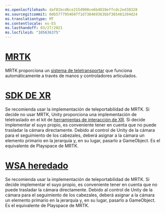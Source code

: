 ```yaml
---
ms.openlocfilehash: daf81bcd6ce215d908ce6b4028effcdc2ed38328
ms.sourcegitcommit: 0db5777954697f1d738469363bbf385481204d24
ms.translationtype: MT
ms.contentlocale: es-ES
ms.lasthandoff: 03/27/2021
ms.locfileid: "105636375"
---
```

# <a name="mrtk"></a>[MRTK](#tab/mrtk)
<!-- NEVER CHANGE THE ABOVE LINE! -->

MRTK proporciona un [sistema de teletransportar](https://docs.microsoft.com/windows/mixed-reality/mrtk-unity/features/teleport-system/teleport-system) que funciona automáticamente a través de manos y controladores articulados.

# <a name="xr-sdk"></a>[SDK DE XR](#tab/xr)
<!-- NEVER CHANGE THE ABOVE LINE! -->

Se recomienda usar la implementación de teleportabilidad de MRTK.
Si decide no usar MRTK, Unity proporciona una implementación de teletraslado en el kit de [herramientas de interacción de XR](https://docs.unity3d.com/Packages/com.unity.xr.interaction.toolkit@1.0/manual/locomotion.html).
Si decide implementar el suyo propio, es conveniente tener en cuenta que no puede trasladar la cámara directamente. Debido al control de Unity de la cámara para el seguimiento de los cabezales, deberá asignar a la cámara un elemento primario en la jerarquía y, en su lugar, pasarlo a GameObject. Es el equivalente de Playspace de MRTK.

# <a name="legacy-wsa"></a>[WSA heredado](#tab/wsa)
<!-- NEVER CHANGE THE ABOVE LINE! -->

Se recomienda usar la implementación de teleportabilidad de MRTK.
Si decide implementar el suyo propio, es conveniente tener en cuenta que no puede trasladar la cámara directamente. Debido al control de Unity de la cámara para el seguimiento de los cabezales, deberá asignar a la cámara un elemento primario en la jerarquía y, en su lugar, pasarlo a GameObject. Es el equivalente de Playspace de MRTK.